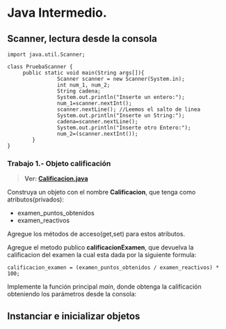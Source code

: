 # Java Intermedio.

## Scanner, lectura desde la consola

	import java.util.Scanner;

	class PruebaScanner {
	     public static void main(String args[]){
	                Scanner scanner = new Scanner(System.in);
	                int num_1, num_2;
	                String cadena;
	                System.out.println("Inserte un entero:");
	                num_1=scanner.nextInt();
	                scanner.nextLine(); //Leemos el salto de linea
	                System.out.println("Inserte un String:");
	                cadena=scanner.nextLine();
	                System.out.println("Inserte otro Entero:");
	                num_2=(scanner.nextInt());
	        }
	}

<H3 id='trabajo-1'>Trabajo 1.- Objeto calificación</H3>

> **Ver: [Calificacion.java](Calificacion.java)**


Construya un objeto con el nombre **Calificacion**, que tenga como atributos(privados):

- examen_puntos_obtenidos
- examen_reactivos

Agregue los métodos de acceso(get,set) para estos atributos.

Agregue el metodo publico **calificacionExamen**, que devuelva la calificacion del examen la cual esta dada por la siguiente formula:

 	calificacion_examen = (examen_puntos_obtenidos / examen_reactivos) * 100;  

Implemente la función principal _main_, donde obtenga la calificación obteniendo los parámetros desde la consola:
 

<H2 id='instanciar-inicializar'>Instanciar e inicializar objetos</H2>


